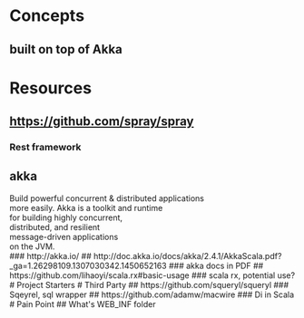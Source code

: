# Concepts
## built on top of Akka
# Resources
## https://github.com/spray/spray
### Rest framework
## akka
<div>Build powerful concurrent &amp; distributed applications</div><div>more easily. Akka is a toolkit and runtime</div><div>for building highly concurrent,</div><div>distributed, and resilient</div><div>message-driven applications</div><div>on the JVM.</div>
### http://akka.io/
## http://doc.akka.io/docs/akka/2.4.1/AkkaScala.pdf?_ga=1.26298109.1307030342.1450652163
### akka docs in PDF
## https://github.com/lihaoyi/scala.rx#basic-usage
### scala rx, potential use?
# Project Starters
# Third Party
## https://github.com/squeryl/squeryl
### Sqeyrel, sql wrapper
## https://github.com/adamw/macwire
### Di in Scala
# Pain Point
## What's WEB_INF folder
